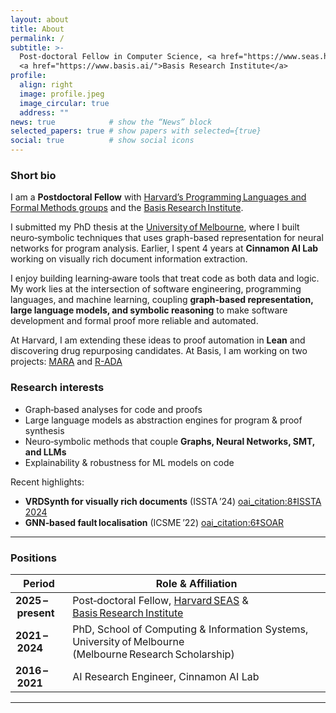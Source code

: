 ```yaml
---
layout: about
title: About
permalink: /
subtitle: >-
  Post‑doctoral Fellow in Computer Science, <a href="https://www.seas.harvard.edu/">Harvard SEAS</a> &nbsp;·&nbsp;
  <a href="https://www.basis.ai/">Basis Research Institute</a>
profile:
  align: right
  image: profile.jpeg
  image_circular: true
  address: ""
news: true            # show the “News” block
selected_papers: true # show papers with selected={true}
social: true          # show social icons
---
```


### Short bio  
I am a **Postdoctoral Fellow** with [Harvard’s Programming Languages and Formal Methods groups](https://pl.seas.harvard.edu/) and the [Basis Research Institute](https://www.basis.ai/about/).

I submitted my PhD thesis at the [University of Melbourne](https://cis.unimelb.edu.au/), where I built neuro‑symbolic techniques that uses graph-based representation for neural networks for program analysis. Earlier, I spent 4 years at **Cinnamon AI Lab** working on visually rich document information extraction.

I enjoy building learning‑aware tools that treat code as both data and logic. My work lies at the intersection of software engineering, programming languages, and machine learning, coupling **graph-based representation, large language models, and symbolic reasoning** to make software development and formal proof more reliable and automated.

At Harvard, I am extending these ideas to proof automation in **Lean** and discovering drug repurposing candidates.
At Basis, I am working on two projects: [MARA](https://www.basis.ai/blog/mara/) and [R-ADA](https://www.basis.ai/our-work/r-ada/)

### Research interests  
- Graph‑based analyses for code and proofs  
- Large language models as abstraction engines for program & proof synthesis  
- Neuro‑symbolic methods that couple **Graphs, Neural Networks, SMT, and LLMs**  
- Explainability & robustness for ML models on code  

Recent highlights:  
* **VRDSynth for visually rich documents** (ISSTA ’24) [oai_citation:8‡ISSTA 2024](https://2024.issta.org/details/issta-2024-papers/57/VRDSynth-Synthesizing-Programs-for-Multilingual-Visually-Rich-Document-Information-E)  
* **GNN‑based fault localisation** (ICSME ’22) [oai_citation:6‡SOAR](https://soarsmu.github.io/papers/2022/ICSME_FFL.pdf)  

---

### Positions  

| Period | Role & Affiliation |
|--------|-------------------|
| **2025 – present** | Post‑doctoral Fellow, [Harvard SEAS](https://namin.seas.harvard.edu/) & [Basis Research Institute](https://basis.ai/) |
| **2021 – 2024** | PhD, School of Computing & Information Systems, University of Melbourne (Melbourne Research Scholarship) |
| **2016 – 2021** | AI Research Engineer, Cinnamon AI Lab | 

---